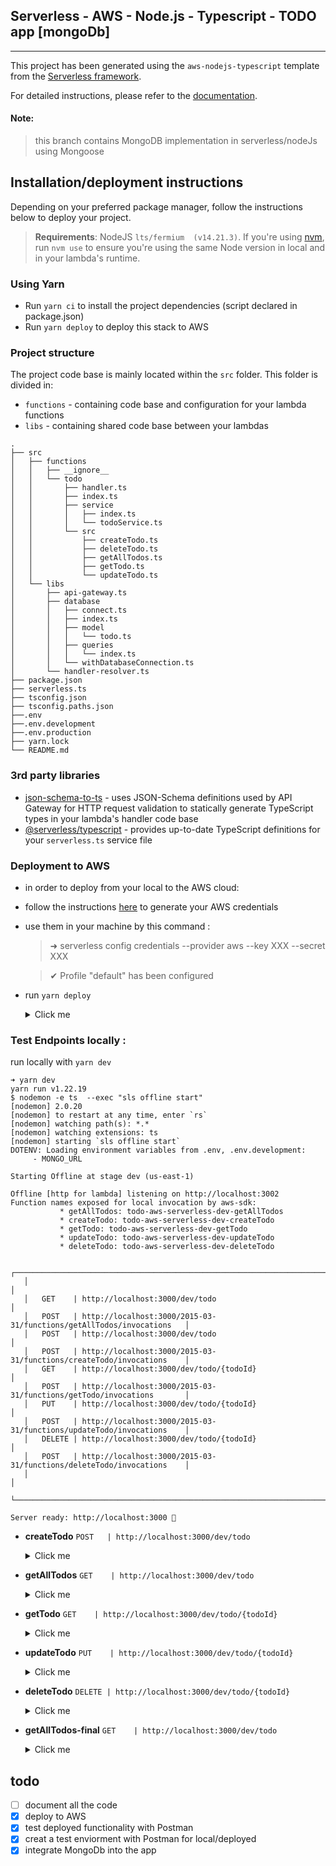 ## Serverless - AWS - Node.js - Typescript - TODO app [mongoDb]
---
This project has been generated using the `aws-nodejs-typescript` template from the [Serverless framework](https://www.serverless.com/).

For detailed instructions, please refer to the [documentation](https://www.serverless.com/framework/docs/providers/aws/).


#### Note:
>this branch contains MongoDB implementation in serverless/nodeJs using Mongoose
## Installation/deployment instructions

Depending on your preferred package manager, follow the instructions below to deploy your project.

> **Requirements**: NodeJS `lts/fermium  (v14.21.3)`. If you're using [nvm](https://github.com/nvm-sh/nvm), run `nvm use` to ensure you're using the same Node version in local and in your lambda's runtime.

 

### Using Yarn

- Run `yarn ci` to install the project dependencies (script declared in package.json)
- Run `yarn deploy` to deploy this stack to AWS

### Project structure

The project code base is mainly located within the `src` folder. This folder is divided in:

- `functions` - containing code base and configuration for your lambda functions
- `libs` - containing shared code base between your lambdas

```
.
├── src
│   ├── functions
│   │   ├── __ignore__
│   │   └── todo
│   │       ├── handler.ts
│   │       ├── index.ts
│   │       ├── service
│   │       │   ├── index.ts
│   │       │   └── todoService.ts
│   │       └── src
│   │           ├── createTodo.ts
│   │           ├── deleteTodo.ts
│   │           ├── getAllTodos.ts
│   │           ├── getTodo.ts
│   │           └── updateTodo.ts
│   └── libs
│       ├── api-gateway.ts
│       ├── database
│       │   ├── connect.ts
│       │   ├── index.ts
│       │   ├── model
│       │   │   └── todo.ts
│       │   ├── queries
│       │   │   └── index.ts
│       │   └── withDatabaseConnection.ts
│       └── handler-resolver.ts
├── package.json
├── serverless.ts
├── tsconfig.json
├── tsconfig.paths.json
├──.env
├──.env.development
├──.env.production
├── yarn.lock
└── README.md
```

### 3rd party libraries

- [json-schema-to-ts](https://github.com/ThomasAribart/json-schema-to-ts) - uses JSON-Schema definitions used by API Gateway for HTTP request validation to statically generate TypeScript types in your lambda's handler code base
- [@serverless/typescript](https://github.com/serverless/typescript) - provides up-to-date TypeScript definitions for your `serverless.ts` service file

### Deployment to AWS
- in order to deploy from your local to the AWS cloud:
- follow the instructions [here](https://www.serverless.com/framework/docs/providers/aws/guide/credentials/) to generate your AWS credentials
- use them in your machine by this command :

    > ➜ serverless config credentials --provider aws --key XXX --secret XXX

    > ✔ Profile "default" has been configured

- run `yarn deploy`
    <details>
    <summary>Click me</summary>
        
    ```shell
    todo-AWS-Serverless on  mongodb-implement [!?] is 📦 1.0.0 via ⬢ v14.21.0 took 1m 43.0s 
    ➜ yarn deploy
    yarn run v1.22.19
    $ sls deploy
    DOTENV: Loading environment variables from .env, .env.development:
            - MONGO_URL

    Deploying todo-aws-serverless to stage dev (us-east-1)

    ✔ Service deployed to stack todo-aws-serverless-dev (84s)

    endpoints:
    GET - https://{{public_url}}.amazonaws.com/dev/todo
    POST - https://{{public_url}}.amazonaws.com/dev/todo
    GET - https://{{public_url}}.amazonaws.com/dev/todo/{todoId}
    PUT - https://{{public_url}}.amazonaws.com/dev/todo/{todoId}
    DELETE - https://{{public_url}}.amazonaws.com/dev/todo/{todoId}
    functions:
    getAllTodos: todo-aws-serverless-dev-getAllTodos (1.3 MB)
    createTodo: todo-aws-serverless-dev-createTodo (1.3 MB)
    getTodo: todo-aws-serverless-dev-getTodo (1.3 MB)
    updateTodo: todo-aws-serverless-dev-updateTodo (1.3 MB)
    deleteTodo: todo-aws-serverless-dev-deleteTodo (1.3 MB)

    Improve API performance – monitor it with the Serverless Console: run "serverless --console"
    ✨  Done in 89.20s.
    ```
    </details>
### Test Endpoints locally : 
run locally with `yarn dev`
```shell
➜ yarn dev
yarn run v1.22.19
$ nodemon -e ts  --exec "sls offline start"
[nodemon] 2.0.20
[nodemon] to restart at any time, enter `rs`
[nodemon] watching path(s): *.*
[nodemon] watching extensions: ts
[nodemon] starting `sls offline start`
DOTENV: Loading environment variables from .env, .env.development:
	 - MONGO_URL

Starting Offline at stage dev (us-east-1)

Offline [http for lambda] listening on http://localhost:3002
Function names exposed for local invocation by aws-sdk:
           * getAllTodos: todo-aws-serverless-dev-getAllTodos
           * createTodo: todo-aws-serverless-dev-createTodo
           * getTodo: todo-aws-serverless-dev-getTodo
           * updateTodo: todo-aws-serverless-dev-updateTodo
           * deleteTodo: todo-aws-serverless-dev-deleteTodo

   ┌─────────────────────────────────────────────────────────────────────────────────┐
   │                                                                                 │
   │   GET    | http://localhost:3000/dev/todo                                       │
   │   POST   | http://localhost:3000/2015-03-31/functions/getAllTodos/invocations   │
   │   POST   | http://localhost:3000/dev/todo                                       │
   │   POST   | http://localhost:3000/2015-03-31/functions/createTodo/invocations    │
   │   GET    | http://localhost:3000/dev/todo/{todoId}                              │
   │   POST   | http://localhost:3000/2015-03-31/functions/getTodo/invocations       │
   │   PUT    | http://localhost:3000/dev/todo/{todoId}                              │
   │   POST   | http://localhost:3000/2015-03-31/functions/updateTodo/invocations    │
   │   DELETE | http://localhost:3000/dev/todo/{todoId}                              │
   │   POST   | http://localhost:3000/2015-03-31/functions/deleteTodo/invocations    │
   │                                                                                 │
   └─────────────────────────────────────────────────────────────────────────────────┘

Server ready: http://localhost:3000 🚀

```
- **createTodo** `POST   | http://localhost:3000/dev/todo`
    <details>
    <summary>Click me</summary>

    - body_1:
        ```json
        {
            "title": "todo title example",
            "description": "lorem lepsum, lorem lepsum"
        }
        ```
    - result_1:
        ```json
        {
            "todo": {
                "todosId": "645129cc4e8969a6ab36f72a",
                "title": "todo title example",
                "description": "lorem lepsum, lorem lepsum",
                "status": false,
                "created_at": "2023-05-02T15:18:36.508Z",
                "updated_at": "2023-05-02T15:18:36.508Z"
            }
        }
        ```
    - body_2:
        ```json
        {
            "title": "second todo title example",
            "description": "test the second todo creation"
        }
        ```
    - result_2:
        ```json
        {
            "todo": {
                "todosId": "64512a614e8969a6ab36f72c",
                "title": "second todo title example",
                "description": "test the second todo creation",
                "status": false,
                "created_at": "2023-05-02T15:21:05.544Z",
                "updated_at": "2023-05-02T15:21:05.544Z"
            }
        }
        ```

    </details>

- **getAllTodos** `GET    | http://localhost:3000/dev/todo`
    <details>
    <summary>Click me</summary>

    - result:
    ```json
    {
        "todos": [
            {
                "todosId": "645129cc4e8969a6ab36f72a",
                "title": "todo title example",
                "description": "lorem lepsum, lorem lepsum",
                "status": false,
                "created_at": "2023-05-02T15:18:36.508Z",
                "updated_at": "2023-05-02T15:18:36.508Z"
            },
            {
                "todosId": "64512a614e8969a6ab36f72c",
                "title": "second todo title example",
                "description": "test the second todo creation",
                "status": false,
                "created_at": "2023-05-02T15:21:05.544Z",
                "updated_at": "2023-05-02T15:21:05.544Z"
            }
        ]
    }
    ```
    </details>

- **getTodo** `GET    | http://localhost:3000/dev/todo/{todoId}`
    <details>
    <summary>Click me</summary>

    - exists : http://localhost:3000/dev/todo/64512a614e8969a6ab36f72c
    - result : 
        ```json
        {
            "todo": {
                "todosId": "64512a614e8969a6ab36f72c",
                "title": "second todo title example",
                "description": "test the second todo creation",
                "status": false,
                "created_at": "2023-05-02T15:21:05.544Z",
                "updated_at": "2023-05-02T15:21:05.544Z"
            },
            "id": "64512a614e8969a6ab36f72c"
        }
        ```
    - non existing : http://localhost:3000/dev/todo/00000a614e8969a6ab00000c
    - result : 
        ```json
        {
            "status": 500,
            "message": "Id does not exit"
        }
        ```
    </details>
- **updateTodo** `PUT    | http://localhost:3000/dev/todo/{todoId}`
    <details>
    <summary>Click me</summary>
    
    - body:
        ```json
        {
            "description": "(description of second todo is updated, and status set to True)",
            "status": true
        }
        ```
    - result:
        ```json
        {
            "todo": {
                "todosId": "64512a614e8969a6ab36f72c",
                "title": "second todo title example",
                "description": "(description of second todo is updated, and status set to True)",
                "status": true,
                "created_at": "2023-05-02T15:21:05.544Z",
                "updated_at": "2023-05-02T15:30:57.845Z"
            },
            "id": "64512a614e8969a6ab36f72c"
        }
        ```
    </details>
- **deleteTodo** `DELETE | http://localhost:3000/dev/todo/{todoId}`
    <details>
    <summary>Click me</summary>

    - request : http://localhost:3000/dev/todo/645129cc4e8969a6ab36f72a
    - result:
        ```json
            {
                "todo": {
                    "acknowledged": true,
                    "deletedCount": 1
                },
                "id": "645129cc4e8969a6ab36f72a"
            }
        ```
    </details>

- **getAllTodos-final** `GET    | http://localhost:3000/dev/todo`
    <details>
    <summary>Click me</summary>

    - result:
    ```json
        {
            "todos": [
                {
                    "todosId": "64512a614e8969a6ab36f72c",
                    "title": "second todo title example",
                    "description": "(description of second todo is updated, and status set to True)",
                    "status": true,
                    "created_at": "2023-05-02T15:21:05.544Z",
                    "updated_at": "2023-05-02T15:30:57.845Z"
                }
            ]
        }
    ```
    </details>

 

## todo
- [ ] document all the code
- [x] deploy to AWS
- [x] test deployed functionality with Postman
- [x] creat a test enviorment with Postman for local/deployed
- [x] integrate MongoDb into the app